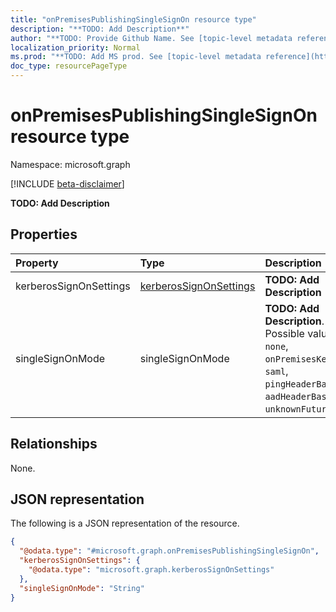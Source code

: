 ```yaml
---
title: "onPremisesPublishingSingleSignOn resource type"
description: "**TODO: Add Description**"
author: "**TODO: Provide Github Name. See [topic-level metadata reference](https://msgo.azurewebsites.net/add/document/guidelines/metadata.html#topic-level-metadata)**"
localization_priority: Normal
ms.prod: "**TODO: Add MS prod. See [topic-level metadata reference](https://msgo.azurewebsites.net/add/document/guidelines/metadata.html#topic-level-metadata)**"
doc_type: resourcePageType
---
```


# onPremisesPublishingSingleSignOn resource type

Namespace: microsoft.graph

[!INCLUDE [beta-disclaimer](../../includes/beta-disclaimer.md)]

**TODO: Add Description**

## Properties
|Property|Type|Description|
|:---|:---|:---|
|kerberosSignOnSettings|[kerberosSignOnSettings](../resources/kerberossignonsettings.md)|**TODO: Add Description**|
|singleSignOnMode|singleSignOnMode|**TODO: Add Description**. Possible values are: `none`, `onPremisesKerberos`, `saml`, `pingHeaderBased`, `aadHeaderBased`, `unknownFutureValue`.|

## Relationships
None.

## JSON representation
The following is a JSON representation of the resource.
<!-- {
  "blockType": "resource",
  "@odata.type": "microsoft.graph.onPremisesPublishingSingleSignOn"
}
-->
``` json
{
  "@odata.type": "#microsoft.graph.onPremisesPublishingSingleSignOn",
  "kerberosSignOnSettings": {
    "@odata.type": "microsoft.graph.kerberosSignOnSettings"
  },
  "singleSignOnMode": "String"
}
```

